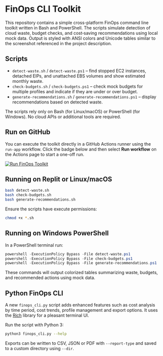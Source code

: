 # FinOps CLI Toolkit

This repository contains a simple cross-platform FinOps command line toolkit written in Bash and PowerShell. The scripts simulate detection of cloud waste, budget checks, and cost‑saving recommendations using local mock data. Output is styled with ANSI colors and Unicode tables similar to the screenshot referenced in the project description.

## Scripts

- `detect-waste.sh` / `detect-waste.ps1` – find stopped EC2 instances, detached EIPs, and unattached EBS volumes and show estimated monthly waste.
- `check-budgets.sh` / `check-budgets.ps1` – check mock budgets for multiple profiles and indicate if they are under or over budget.
- `generate-recommendations.sh` / `generate-recommendations.ps1` – display recommendations based on detected waste.

The scripts rely only on Bash (for Linux/macOS) or PowerShell (for Windows). No cloud APIs or additional tools are required.

## Run on GitHub

You can execute the toolkit directly in a GitHub Actions runner using the
`run-app` workflow. Click the badge below and then select **Run workflow** on the
Actions page to start a one-off run.

[![Run FinOps Toolkit](https://github.com/<OWNER>/<REPO>/actions/workflows/run-app.yml/badge.svg)](https://github.com/<OWNER>/<REPO>/actions/workflows/run-app.yml)

## Running on Replit or Linux/macOS

```bash
bash detect-waste.sh
bash check-budgets.sh
bash generate-recommendations.sh
```

Ensure the scripts have execute permissions:

```bash
chmod +x *.sh
```

## Running on Windows PowerShell

In a PowerShell terminal run:

```powershell
powershell -ExecutionPolicy Bypass -File detect-waste.ps1
powershell -ExecutionPolicy Bypass -File check-budgets.ps1
powershell -ExecutionPolicy Bypass -File generate-recommendations.ps1
```

These commands will output colorized tables summarizing waste, budgets, and recommended actions using mock data.


## Python FinOps CLI

A new `finops_cli.py` script adds enhanced features such as cost analysis by time period, cost trends, profile management and export options. It uses the [Rich](https://pypi.org/project/rich/) library for a pleasant terminal UI.

Run the script with Python 3:

```bash
python3 finops_cli.py --help
```

Exports can be written to CSV, JSON or PDF with `--report-type` and saved to a custom directory using `--dir`.
